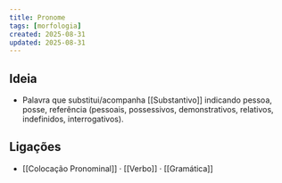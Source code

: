```yaml
---
title: Pronome
tags: [morfologia]
created: 2025-08-31
updated: 2025-08-31
---
```


## Ideia
- Palavra que substitui/acompanha [[Substantivo]] indicando pessoa, posse, referência (pessoais, possessivos, demonstrativos, relativos, indefinidos, interrogativos).

## Ligações
- [[Colocação Pronominal]] · [[Verbo]] · [[Gramática]]

